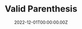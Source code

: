 ---
layout: layouts/dojos.njk
title: Valid Parenthesis
level: "Easy"
language: javascript
link_to_problem: https://leetcode.com/problems/longest-common-prefix/description/
link_to_solution: 
date: 2022-12-01T00:00:00.00Z
site: leetcode
tags: 
  - String
  - Trie
---